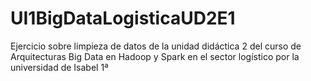 # UI1BigDataLogisticaUD2E1
Ejercicio sobre limpieza de datos de la unidad didáctica 2 del curso de Arquitecturas Big Data en Hadoop y Spark en el sector logístico por la universidad de Isabel 1ª
